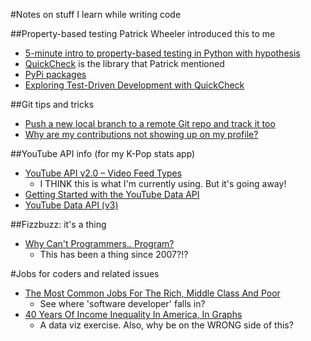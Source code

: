 #Notes on stuff I learn while writing code

##Property-based testing
Patrick Wheeler introduced this to me

-  [5-minute intro to property-based testing in Python with hypothesis](http://www.slideshare.net/FranklinChen/handout-23548866)
-  [QuickCheck](http://en.wikipedia.org/wiki/QuickCheck) is the library that Patrick mentioned
-  [PyPi packages](https://pypi.python.org/pypi?%3Aaction=search&term=quickcheck&submit=search)
-  [Exploring Test-Driven Development with QuickCheck](http://www.natpryce.com/articles/000795.html)


##Git tips and tricks
-  [Push a new local branch to a remote Git repo and track it too](http://stackoverflow.com/questions/2765421/push-a-new-local-branch-to-a-remote-git-repo-and-track-it-too)
-  [Why are my contributions not showing up on my profile?](https://help.github.com/articles/why-are-my-contributions-not-showing-up-on-my-profile/)

##YouTube API info (for my K-Pop stats app)
-  [YouTube API v2.0 – Video Feed Types](https://developers.google.com/youtube/2.0/developers_guide_protocol_video_feeds)
    +  I THINK this is what I'm currently using. But it's going away!
-  [Getting Started with the YouTube Data API](https://developers.google.com/youtube/v3/getting-started)
-  [YouTube Data API (v3)](https://developers.google.com/youtube/v3/)

##Fizzbuzz: it's a thing
-  [Why Can't Programmers.. Program?](http://blog.codinghorror.com/why-cant-programmers-program/)
    +  This has been a thing since 2007?!?

#Jobs for coders and related issues
-  [The Most Common Jobs For The Rich, Middle Class And Poor](http://www.npr.org/blogs/money/2014/10/16/356176018/the-most-popular-jobs-for-the-rich-middle-class-and-poor)
    +  See where 'software developer' falls in?
-  [40 Years Of Income Inequality In America, In Graphs](http://www.npr.org/blogs/money/2014/10/02/349863761/40-years-of-income-inequality-in-america-in-graphs)
    +  A data viz exercise. Also, why be on the WRONG side of this?